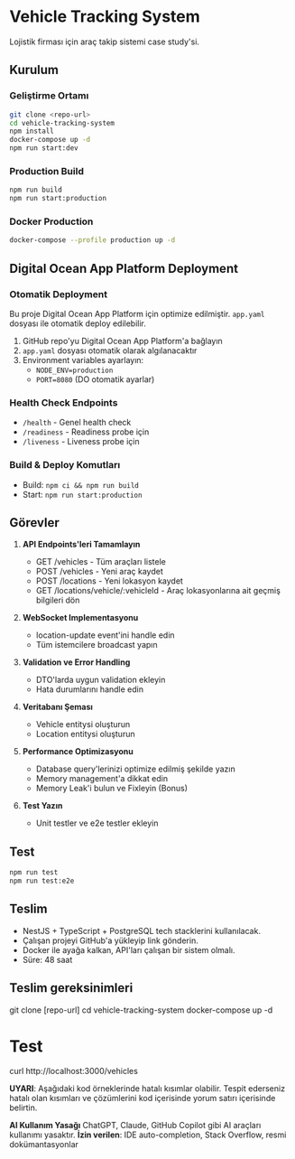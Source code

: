 # Vehicle Tracking System

Lojistik firması için araç takip sistemi case study'si.

## Kurulum

### Geliştirme Ortamı

```bash
git clone <repo-url>
cd vehicle-tracking-system
npm install
docker-compose up -d
npm run start:dev
```

### Production Build

```bash
npm run build
npm run start:production
```

### Docker Production

```bash
docker-compose --profile production up -d
```

## Digital Ocean App Platform Deployment

### Otomatik Deployment

Bu proje Digital Ocean App Platform için optimize edilmiştir. `app.yaml` dosyası ile otomatik deploy edilebilir.

1. GitHub repo'yu Digital Ocean App Platform'a bağlayın
2. `app.yaml` dosyası otomatik olarak algılanacaktır
3. Environment variables ayarlayın:
   - `NODE_ENV=production`
   - `PORT=8080` (DO otomatik ayarlar)

### Health Check Endpoints

- `/health` - Genel health check
- `/readiness` - Readiness probe için
- `/liveness` - Liveness probe için

### Build & Deploy Komutları

- Build: `npm ci && npm run build`
- Start: `npm run start:production`

## Görevler

1. **API Endpoints'leri Tamamlayın**
   - GET /vehicles - Tüm araçları listele
   - POST /vehicles - Yeni araç kaydet
   - POST /locations - Yeni lokasyon kaydet
   - GET /locations/vehicle/:vehicleId - Araç lokasyonlarına ait geçmiş bilgileri dön

2. **WebSocket Implementasyonu**
   - location-update event'ini handle edin
   - Tüm istemcilere broadcast yapın

3. **Validation ve Error Handling**
   - DTO'larda uygun validation ekleyin
   - Hata durumlarını handle edin

3. **Veritabanı Şeması**
   - Vehicle entitysi oluşturun
   - Location entitysi oluşturun

4. **Performance Optimizasyonu**
   - Database query'lerinizi optimize edilmiş şekilde yazın
   - Memory management'a dikkat edin
   - Memory Leak'i bulun ve Fixleyin (Bonus)

5. **Test Yazın**
   - Unit testler ve e2e testler ekleyin

## Test

```bash
npm run test
npm run test:e2e
```

## Teslim

- NestJS + TypeScript + PostgreSQL tech stacklerini kullanılacak.
- Çalışan projeyi GitHub'a yükleyip link gönderin.
- Docker ile ayağa kalkan, API'ları çalışan bir sistem olmalı.
- Süre: 48 saat

## Teslim gereksinimleri

git clone [repo-url]
cd vehicle-tracking-system
docker-compose up -d

# Test
curl http://localhost:3000/vehicles

**UYARI**: Aşağıdaki kod örneklerinde hatalı kısımlar olabilir. Tespit ederseniz hatalı olan kısımları ve çözümlerini kod içerisinde yorum satırı içerisinde belirtin.

**AI Kullanım Yasağı**
ChatGPT, Claude, GitHub Copilot gibi AI araçları kullanımı yasaktır.
**İzin verilen**: IDE auto-completion, Stack Overflow, resmi dokümantasyonlar